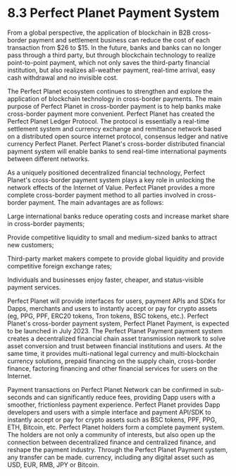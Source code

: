 # 8.3 Perfect Planet Payment System

From a global perspective, the application of blockchain in B2B cross-border payment and settlement business can reduce the cost of each transaction from $26 to $15. In the future, banks and banks can no longer pass through a third party, but through blockchain technology to realize point-to-point payment, which not only saves the third-party financial institution, but also realizes all-weather payment, real-time arrival, easy cash withdrawal and no invisible cost.

The Perfect Planet ecosystem continues to strengthen and explore the application of blockchain technology in cross-border payments. The main purpose of Perfect Planet in cross-border payment is to help banks make cross-border payment more convenient. Perfect Planet has created the Perfect Planet Ledger Protocol. The protocol is essentially a real-time settlement system and currency exchange and remittance network based on a distributed open source internet protocol, consensus ledger and native currency Perfect Planet. Perfect Planet's cross-border distributed financial payment system will enable banks to send real-time international payments between different networks.

As a uniquely positioned decentralized financial technology, Perfect Planet's cross-border payment system plays a key role in unlocking the network effects of the Internet of Value. Perfect Planet provides a more complete cross-border payment method to all parties involved in cross-border payment. The main advantages are as follows:

&#x20;Large international banks reduce operating costs and increase market share in cross-border payments;

&#x20;Provide competitive liquidity to small and medium-sized banks to attract new customers;

&#x20;Third-party market makers compete to provide global liquidity and provide competitive foreign exchange rates;

&#x20;Individuals and businesses enjoy faster, cheaper, and status-visible payment services.

Perfect Planet will provide interfaces for users, payment APIs and SDKs for Dapps, merchants and users to instantly accept or pay for crypto assets (eg, PPG, PPF, ERC20 tokens, Tron tokens, BSC tokens, etc.). Perfect Planet's cross-border payment system, Perfect Planet Payment, is expected to be launched in July 2023. The Perfect Planet Payment payment system creates a decentralized financial chain asset transmission network to solve asset conversion and trust between financial institutions and users. At the same time, it provides multi-national legal currency and multi-blockchain currency solutions, prepaid financing on the supply chain, cross-border finance, factoring financing and other financial services for users on the Internet.

Payment transactions on Perfect Planet Network can be confirmed in sub-seconds and can significantly reduce fees, providing Dapp users with a smoother, frictionless payment experience. Perfect Planet provides Dapp developers and users with a simple interface and payment API/SDK to instantly accept or pay for crypto assets such as BSC tokens, PPF, PPG, ETH, Bitcoin, etc. Perfect Planet holders form a complete payment system. The holders are not only a community of interests, but also open up the connection between decentralized finance and centralized finance, and reshape the payment industry. Through the Perfect Planet Payment system, any transfer can be made. currency, including any digital asset such as USD, EUR, RMB, JPY or Bitcoin.
